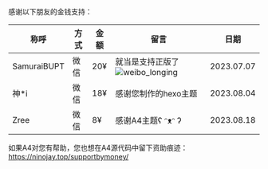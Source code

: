 感谢以下朋友的金钱支持：

| 称呼        | 方式 | 金额 | 留言                                                         | 日期       |
| ----------- | ---- | ---- | ------------------------------------------------------------ | ---------- |
| SamuraiBUPT | 微信 | 20¥  | 就当是支持正版了![weibo_longing](https://unpkg.com/@waline/emojis@1.1.0/weibo/weibo_longing.png) | 2023.07.07 |
| 神*i        | 微信 | 18¥  | 感谢您制作的hexo主题                                         | 2023.08.04 |
| Zree        | 微信 | 8¥   | 感谢A4主题ʕ ᵔᴥᵔ ʔ                                            | 2023.08.18 |













如果A4对您有帮助，您也想在A4源代码中留下资助痕迹：https://ninojay.top/supportbymoney/

